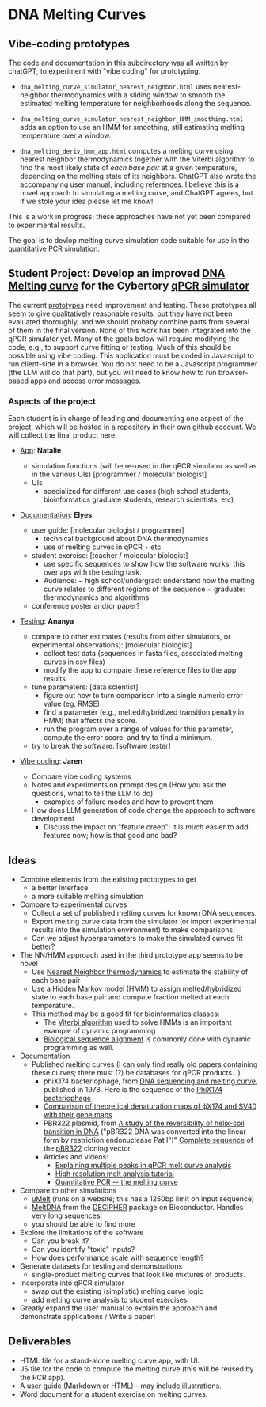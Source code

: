# DNA Melting Curves

## Vibe-coding prototypes

The code and documentation in this subdirectory was all written by chatGPT, to experiment with "vibe coding" for prototyping.

* `dna_melting_curve_simulator_nearest_neighbor.html` uses nearest-neighbor thermodynamics with a sliding window to smooth the estimated melting temperature for neighborhoods along the sequence.

* `dna_melting_curve_simulator_nearest_neighbor_HMM_smoothing.html` adds an option to use an HMM for smoothing, still estimating melting temperature over a window.
  
* `dna_melting_deriv_hmm_app.html` computes a melting curve using nearest neighbor thermodynamics together with the Viterbi algorithm to find the most likely state of _each base pair_ at a given temperature, depending on the melting state of its neighbors. 
ChatGPT also wrote the accompanying user manual, including references. I believe this is a novel approach to simulating a melting curve, and ChatGPT agrees, but if we stole your idea please let me know!

This is a work in progress; these approaches have not yet been compared to experimental results.

The goal is to devlop melting curve simulation code suitable for use in the quantitative PCR simulation.

## Student Project: Develop an improved [DNA Melting curve](https://en.wikipedia.org/wiki/Melting_curve_analysis) for the Cybertory [qPCR simulator](https://github.com/rmhorton/cybertoryTNG/tree/main/pcrsim)
The current [prototypes](https://github.com/rmhorton/cybertoryTNG/tree/main/pcrsim/melting_curves) need improvement and testing.
These prototypes all seem to give qualitatively reasonable results, but they have not been evaluated thoroughly, and we should probaby combine parts from several of them in the final version.
None of this work has been integrated into the qPCR simulator yet.
Many of the goals below will require modifying the code, e.g., to support curve fitting or testing. Much of this should be possible using vibe coding.
This application must be coded in Javascript to run client-side in a browser. You do not need to be a Javascript programmer (the LLM will do that part), but you will need to know how to run browser-based apps and access error messages.

### Aspects of the project

Each student is in charge of leading and documenting one aspect of the project, which will be hosted in a repository in their own github account. We will collect the final product here.

* [App](https://github.com/nnpham2-sketch/App-Formation-Task---Melting-Curves-Project): __Natalie__
	- simulation functions (will be re-used in the qPCR simulator as well as in the various UIs) [programmer / molecular biologist] 
	- UIs
		+ specialized for different use cases (high school students, bioinformatics graduate students, research scientists, etc)

* [Documentation](https://github.com/eessanaa): __Elyes__
	- user guide: [molecular biologist / programmer]
		+ technical background about DNA thermodynamics 
		+ use of melting curves in qPCR + etc. 
	- student exercise: [teacher / molecular biologist] 
		+ use specific sequences to show how the software works; this overlaps with the testing task.
		+ Audience:
			~ high school/undergrad: understand how the melting curve relates to different regions of the sequence
			~ graduate: thermodynamics and algorithms
	- conference poster and/or paper?

* [Testing](https://github.com/ananyasathyanarayana/melting-curves-testing-ananya): __Ananya__
	- compare to other estimates (results from other simulators, or experimental observations): [molecular biologist] 
		+ collect test data (sequences in fasta files, associated melting curves in csv files)
		+ modify the app to compare these reference files to the app results
	- tune parameters: [data scientist] 
		+ figure out how to turn comparison into a single numeric error value (eg, RMSE). 
		+ find a parameter (e.g., melted/hybridized transition penalty in HMM) that affects the score. 
		+ run the program over a range of values for this parameter, compute the error score, and try to find a minimum. 
	- try to break the software: [software tester]

* [Vibe coding](https://github.com/jfbenigno): __Jaren__
	- Compare vibe coding systems
	- Notes and experiments on prompt design (How you ask the questions, what to tell the LLM to do)
		+ examples of failure modes and how to prevent them
	- How does LLM generation of code change the approach to software development
		+ Discuss the impact on "feature creep": it is _much_ easier to add features now; how is that good and bad?

## Ideas

* Combine elements from the existing prototypes to get
	+ a better interface
	+ a more suitable melting simulation
* Compare to experimental curves
	+ Collect a set of published melting curves for known DNA sequences.
	+ Export melting curve data from the simulator (or import experimental results into the simulation environment) to make comparisons.
	+ Can we adjust hyperparameters to make the simulated curves fit better?
* The NN/HMM approach used in the third prototype app seems to be novel
	+ Use [Nearest Neighbor thermodynamics](https://en.wikipedia.org/wiki/Nucleic_acid_thermodynamics) to estimate the stability of each base pair
	+ Use a Hidden Markov model (HMM) to assign melted/hybridized state to each base pair and compute fraction melted at each temperature.
	+ This method may be a good fit for bioinformatics classes:
		- The [Viterbi algorithm](https://en.wikipedia.org/wiki/Viterbi_algorithm) used to solve HMMs is an important example of dynamic programming
		- [Biological sequence alignment](https://en.wikipedia.org/wiki/Sequence_alignment) is commonly done with dynamic programming as well.
* Documentation
  + Published melting curves (I can only find really old papers containing these curves; there must (?) be databases for qPCR products...)
  	- phiX174 bacteriophage, from [DNA sequencing and melting curve](https://pmc.ncbi.nlm.nih.gov/articles/PMC382884/pdf/pnas00001-0109.pdf), published in 1978.
  		Here is the sequence of the [PhiX174 bacteriophage](https://www.ncbi.nlm.nih.gov/nuccore/NC_001422.1)
  	- [Comparison of theoretical denaturation maps of ϕX174 and SV40 with their gene maps](https://pmc.ncbi.nlm.nih.gov/articles/PMC327754/pdf/nar00444-0261.pdf)
  	- PBR322 plasmid, from [A study of the reversibility of helix-coil transition in DNA](https://pmc.ncbi.nlm.nih.gov/articles/PMC327413/pdf/nar00409-0159.pdf)
  		("pBR322 DNA was converted into the linear form by restriction endonuclease Pat I")"
  		[Complete sequence](https://www.ncbi.nlm.nih.gov/nuccore/J01749.1) of the [pBR322](https://en.wikipedia.org/wiki/PBR322) cloning vector.
	+ Articles and videos:
		- [Explaining multiple peaks in qPCR melt curve analysis](https://www.idtdna.com/pages/education/decoded/article/interpreting-melt-curves-an-indicator-not-a-diagnosis)
		- [High resolution melt analysis tutorial](https://www.youtube.com/watch?v=y567YuJhSek)
		- [Quantitative PCR -- the melting curve](https://www.youtube.com/watch?v=OAsuG0v-cr4)
* Compare to other simulations
	+ [uMelt](https://www.dna-utah.org/umelt/quartz/um.php) (runs on a website; this has a 1250bp limit on input sequence)
	+ [MeltDNA](https://www.rdocumentation.org/packages/DECIPHER/versions/2.0.2/topics/MeltDNA) from the [DECIPHER](https://bioconductor.org/packages/release/bioc/html/DECIPHER.html) package on Bioconductor. Handles very long sequences.
	+ you should be able to find more
* Explore the limitations of the software
	+ Can you break it?
	+ Can you identify "toxic" inputs?
	+ How does performance scale with sequence length?
* Generate datasets for testing and demonstrations
	+ single-product melting curves that look like mixtures of products.
* Incorporate into qPCR simulator
	+ swap out the existing (simplistic) melting curve logic
	+ add melting curve analysis to student exercises
* Greatly expand the user manual to explain the approach and demonstrate applications / Write a paper!

## Deliverables

* HTML file for a stand-alone melting curve app, with UI.
* JS file for the code to compute the melting curve (this will be reused by the PCR app).
* A user guide (Markdown or HTML) - may include illustrations.
* Word document for a student exercise on melting curves.
